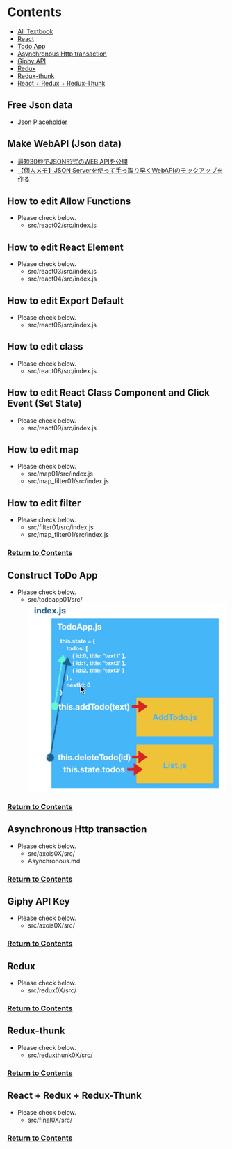 <a id = "contents">

# Contents

* [All Textbook](https://nakanisi-yusuke.gitbooks.io/react-basic-udemy/content/)
* [React](#react)
* [Todo App](#todo)
* [Asynchronous Http transaction](#async)
* [Giphy API](#giphy)
* [Redux](#redux)
* [Redux-thunk](#reduxThunk)
* [React + Redux + Redux-Thunk](#all)

## Free Json data
* [Json Placeholder](https://jsonplaceholder.typicode.com/)

## Make WebAPI (Json data)
* [最短30秒でJSON形式のWEB APIを公開](https://json.okiba.me/)
* [【個人メモ】JSON Serverを使って手っ取り早くWebAPIのモックアップを作る](https://qiita.com/futoase/items/2859a60c8b240da70572)


<a id = "react">

## How to edit Allow Functions
* Please check below.
  * src/react02/src/index.js

## How to edit React Element
* Please check below.
  * src/react03/src/index.js
  * src/react04/src/index.js

## How to edit Export Default
* Please check below.
  * src/react06/src/index.js

## How to edit class
* Please check below.
  * src/react08/src/index.js

## How to edit React Class Component and Click Event (Set State)
* Please check below.
  * src/react09/src/index.js

## How to edit map
* Please check below.
  * src/map01/src/index.js
  * src/map_filter01/src/index.js

## How to edit filter
* Please check below.
  * src/filter01/src/index.js
  * src/map_filter01/src/index.js

### [Return to Contents](#contents)


<a id = "todo">

## Construct ToDo App
* Please check below.
  * src/todoapp01/src/
  ![Image](../src/todoapp01/src/Images/TodoApp.png)

### [Return to Contents](#contents)


<a id = "async">

## Asynchronous Http transaction
* Please check below.
  * src/axois0X/src/
  * Asynchronous.md

### [Return to Contents](#contents)


<a id = "giphy">

## Giphy API Key
* Please check below.
  * src/axois0X/src/

### [Return to Contents](#contents)


<a id = "redux">

## Redux
* Please check below.
  * src/redux0X/src/

### [Return to Contents](#contents)


<a id = "reduxThunk">

## Redux-thunk
* Please check below.
  * src/reduxthunk0X/src/

### [Return to Contents](#contents)


<a id = "all">

## React + Redux + Redux-Thunk
* Please check below.
  * src/final0X/src/

### [Return to Contents](#contents)
